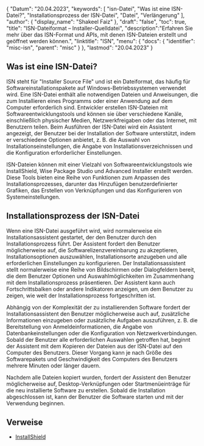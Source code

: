 {
"Datum": "20.04.2023",
  "keywords": [
"isn-Datei",
"Was ist eine ISN-Datei?",
"Installationsprozess der ISN-Datei",
"Datei",
"Verlängerung"
],
  "author": {
"display_name": "Shakeel Faiz"
},
"draft": "false",
"toc": true,
"title": "ISN-Dateiformat – Installer-Quelldatei",
  "description":"Erfahren Sie mehr über das ISN-Format und APIs, mit denen ISN-Dateien erstellt und geöffnet werden können.",
"linktitle": "ISN",
  "menu": {
    "docs": {
      "identifier": "misc-isn",
"parent": "misc"
}
},
"lastmod": "20.04.2023"
}

## Was ist eine ISN-Datei?

ISN steht für "Installer Source File" und ist ein Dateiformat, das häufig für Softwareinstallationspakete auf Windows-Betriebssystemen verwendet wird. Eine ISN-Datei enthält alle notwendigen Dateien und Anweisungen, die zum Installieren eines Programms oder einer Anwendung auf dem Computer erforderlich sind. Entwickler erstellen ISN-Dateien mit Softwareentwicklungstools und können sie über verschiedene Kanäle, einschließlich physischer Medien, Netzwerkfreigaben oder das Internet, mit Benutzern teilen. Beim Ausführen der ISN-Datei wird ein Assistent angezeigt, der Benutzer bei der Installation der Software unterstützt, indem er verschiedene Optionen anbietet, z. B. die Auswahl von Installationseinstellungen, die Angabe von Installationsverzeichnissen und die Konfiguration erforderlicher Einstellungen.

ISN-Dateien können mit einer Vielzahl von Softwareentwicklungstools wie InstallShield, Wise Package Studio und Advanced Installer erstellt werden. Diese Tools bieten eine Reihe von Funktionen zum Anpassen des Installationsprozesses, darunter das Hinzufügen benutzerdefinierter Grafiken, das Erstellen von Verknüpfungen und das Konfigurieren von Systemeinstellungen.

## Installationsprozess der ISN-Datei

Wenn eine ISN-Datei ausgeführt wird, wird normalerweise ein Installationsassistent gestartet, der den Benutzer durch den Installationsprozess führt. Der Assistent fordert den Benutzer möglicherweise auf, die Softwarelizenzvereinbarung zu akzeptieren, Installationsoptionen auszuwählen, Installationsorte anzugeben und alle erforderlichen Einstellungen zu konfigurieren. Der Installationsassistent stellt normalerweise eine Reihe von Bildschirmen oder Dialogfeldern bereit, die dem Benutzer Optionen und Auswahlmöglichkeiten im Zusammenhang mit dem Installationsprozess präsentieren. Der Assistent kann auch Fortschrittsbalken oder andere Indikatoren anzeigen, um dem Benutzer zu zeigen, wie weit der Installationsprozess fortgeschritten ist.

Abhängig von der Komplexität der zu installierenden Software fordert der Installationsassistent den Benutzer möglicherweise auch auf, zusätzliche Informationen einzugeben oder zusätzliche Aufgaben auszuführen, z. B. die Bereitstellung von Anmeldeinformationen, die Angabe von Datenbankeinstellungen oder die Konfiguration von Netzwerkverbindungen. Sobald der Benutzer alle erforderlichen Auswahlen getroffen hat, beginnt der Assistent mit dem Kopieren der Dateien aus der ISN-Datei auf den Computer des Benutzers. Dieser Vorgang kann je nach Größe des Softwarepakets und Geschwindigkeit des Computers des Benutzers mehrere Minuten oder länger dauern.

Nachdem alle Dateien kopiert wurden, fordert der Assistent den Benutzer möglicherweise auf, Desktop-Verknüpfungen oder Startmenüeinträge für die neu installierte Software zu erstellen. Sobald die Installation abgeschlossen ist, kann der Benutzer die Software starten und mit der Verwendung beginnen.

## Verweise
* [InstallShield](https://www.revenera.com/install/products/installshield)

